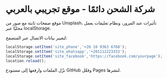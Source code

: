 # شركة الشحن دائمًا - موقع تجريبي بالعربي

موقع صفحات ثابتة مع صور من Unsplash، تأثيرات عند المرور، ونظام تعليقات يعمل محليًا عبر localStorage.

لتغيير بيانات الاتصال عبر المتصفح:

```js
localStorage.setItem('site_phone','+20 10 9363 6768');
localStorage.setItem('site_whatsapp','+201112223333');
localStorage.setItem('site_facebook','https://facebook.com/yourpage');
location.reload();
```

نزّل الملفات وارفعها إلى مستودع GitHub وفعّل Pages لنشرها.
